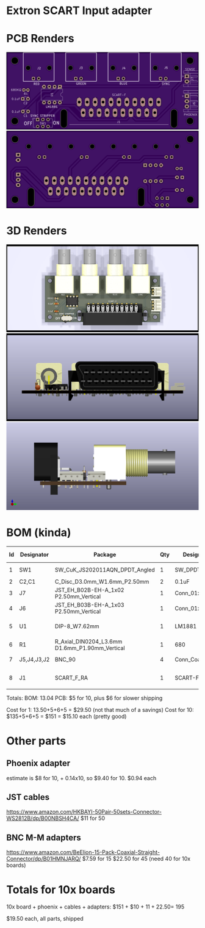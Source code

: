 Extron SCART Input adapter
==========================

PCB Renders
===========

![Front Render](renders/front.png)
![Back Render](renders/back.png)

3D Renders
==========
![Top Render](renders/3d-top.png)
![Front Render](renders/3d-front.png)
![Side Render](renders/3d-side.png)


BOM (kinda)
===========

|Id             | Designator    |Package                                          |Qty   |Designation     |Supplier and ref                                                                                                 | Unit Price | Total |
|---------------|---------------|-------------------------------------------------|------|----------------|-----------------------------------------------------------------------------------------------------------------|------------|-------|
|1              | SW1           |SW_CuK_JS202011AQN_DPDT_Angled                   |1     |SW_DPDT_x2      | Arrow: https://www.arrow.com/en/products/js202011aqn/ck                                                         | $0.40      |       |
|2              | C2,C1         |C_Disc_D3.0mm_W1.6mm_P2.50mm                     |2     |0.1uF           | Arrow                                                                                                           | cheap      |       |
|3              | J7            |JST_EH_B02B-EH-A_1x02 P2.50mm_Vertical           |1     |Conn_01x02_Male | Arrow: https://www.arrow.com/en/products/b3b-eh-a-lf-sn/jst-manufacturing                                       | $0.17      |       |
|4              | J6            |JST_EH_B03B-EH-A_1x03 P2.50mm_Vertical           |1     |Conn_01x03_Male | Arrow: https://www.arrow.com/en/products/b2b-xh-a-lf-sn/jst-manufacturing                                       | $0.14      |       |
|5              | U1            |DIP-8_W7.62mm                                    |1     |LM1881          | Arrow: https://www.arrow.com/en/products/lm1881nnopb/texas-instruments                                          | $3.34      |       |
|6              | R1            |R_Axial_DIN0204_L3.6mm D1.6mm_P1.90mm_Vertical   |1     |680             | Arrow                                                                                                           | cheap      |       |
|7              | J5,J4,J3,J2   |BNC_90                                           |4     |Conn_Coaxial    | Arrow: https://www.arrow.com/en/products/415218-1/te-connectivity                                               | $1.79      | $7.20 |
|8              | J1            |SCART_F_RA                                       |1     |SCART-F         | Console5: https://console5.com/store/female-scart-jp21-through-hole-pcb-mount-21-pin-connector-right-angle.html | $1.79      |       |

Totals:
BOM: 13.04
PCB: $5 for 10, plus $6 for slower shipping

Cost for 1: 13.50+5+6+5 = $29.50 (not that much of a savings)
Cost for 10: $135+5+6+5 = $151 = $15.10 each (pretty good)

Other parts 
===========

Phoenix adapter
---------------
estimate is $8 for 10, + 0.14x10, so $9.40 for 10. $0.94 each

JST cables 
----------
https://www.amazon.com/HKBAYI-50Pair-50sets-Connector-WS2812B/dp/B00NBSH4CA/ 
$11 for 50

BNC M-M adapters
---------------
https://www.amazon.com/BeElion-15-Pack-Coaxial-Straight-Connector/dp/B01HMNJARQ/ 
$7.59 for 15
$22.50 for 45 (need 40 for 10x boards)

Totals for 10x boards
=====================
10x board + phoenix + cables + adapters: $151 + $10 + $11 + 22.50 = ~$195

$19.50 each, all parts, shipped
